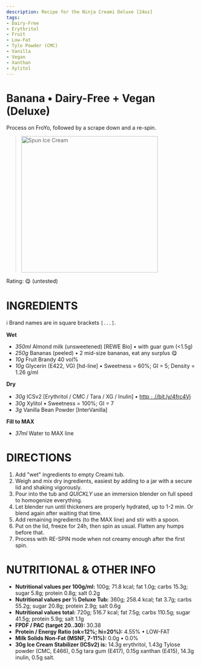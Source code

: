 ```yaml
---
description: Recipe for the Ninja Creami Deluxe [24oz]
tags:
- Dairy-Free
- Erythritol
- Fruit
- Low-Fat
- Tylo Powder (CMC)
- Vanilla
- Vegan
- Xanthan
- Xylitol
---
```

# Banana • Dairy-Free + Vegan (Deluxe)

Process on FroYo, followed by a scrape down and a re-spin.

> <img width=360 alt="Spun Ice Cream" src="" />

Rating: 😋 (untested)

# INGREDIENTS

ℹ️ Brand names are in square brackets `[...]`.

**Wet**

  - _350ml_ Almond milk (unsweetened) [REWE Bio] • with guar gum (<1.5g)
  - _250g_ Bananas (peeled) • 2 mid-size bananas, eat any surplus 😋
  - _10g_ Fruit Brandy 40 vol%
  - _10g_ Glycerin (E422, VG) [hd-line] • Sweetness = 60%; GI = 5; Density = 1.26 g/ml

**Dry**

  - _30g_ ICSv2 [Erythritol / CMC / Tara / XG / Inulin] • [http﹕//bit.ly/4frc4Vj](https://github.com/jhermann/ice-creamery/tree/main/recipes/Ice%20Cream%20Stabilizer%20%28ICS%29)
  - _30g_ Xylitol • Sweetness = 100%; GI = 7
  - _3g_ Vanilla Bean Powder [InterVanilla]

**Fill to MAX**

  - _37ml_ Water to MAX line

# DIRECTIONS

 1. Add "wet" ingredients to empty Creami tub.
 1. Weigh and mix dry ingredients, easiest by adding to a jar with a secure lid and shaking vigorously.
 1. Pour into the tub and *QUICKLY* use an immersion blender on full speed to homogenize everything.
 1. Let blender run until thickeners are properly hydrated, up to 1-2 min. Or blend again after waiting that time.
 1. Add remaining ingredients (to the MAX line) and stir with a spoon.
 1. Put on the lid, freeze for 24h, then spin as usual. Flatten any humps before that.
 1. Process with RE-SPIN mode when not creamy enough after the first spin.

# NUTRITIONAL & OTHER INFO
- **Nutritional values per 100g/ml:** 100g; 71.8 kcal; fat 1.0g; carbs 15.3g; sugar 5.8g; protein 0.8g; salt 0.2g
- **Nutritional values per ½ Deluxe Tub:** 360g; 258.4 kcal; fat 3.7g; carbs 55.2g; sugar 20.8g; protein 2.9g; salt 0.6g
- **Nutritional values total:** 720g; 516.7 kcal; fat 7.5g; carbs 110.5g; sugar 41.5g; protein 5.9g; salt 1.1g
- **FPDF / PAC (target 20..30):** 30.38
- **Protein / Energy Ratio (ok=12%; hi=20%):** 4.55% • LOW-FAT
- **Milk Solids Non-Fat (MSNF, 7-11%):** 0.0g • 0.0%
- **30g Ice Cream Stabilizer (ICSv2) is:** 14.3g erythritol, 1.43g Tylose powder (CMC, E466), 
0.5g tara gum (E417), 0.15g xanthan (E415),
14.3g inulin, 0.5g salt.
